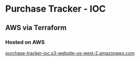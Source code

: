 # Purchase Tracker - IOC

## AWS via Terraform

### Hosted on AWS

[purchase-tracker-ioc.s3-website-us-west-2.amazonaws.com](http://purchase-tracker-ioc.s3-website-us-west-2.amazonaws.com)
